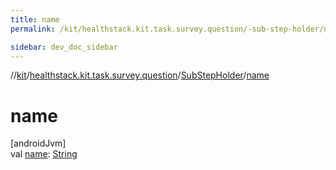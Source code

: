 ```yaml
---
title: name
permalink: /kit/healthstack.kit.task.survey.question/-sub-step-holder/name.html

sidebar: dev_doc_sidebar
---
```

//[kit](../../../index.html)/[healthstack.kit.task.survey.question](../index.html)/[SubStepHolder](index.html)/[name](name.html)



# name



[androidJvm]\
val [name](name.html): [String](https://kotlinlang.org/api/latest/jvm/stdlib/kotlin/-string/index.html)




